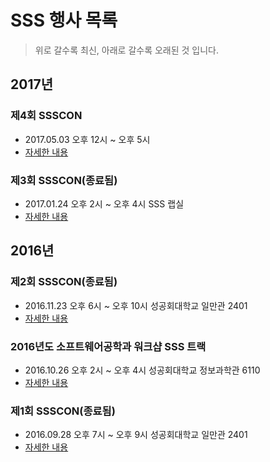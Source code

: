 # SSS 행사 목록

> 위로 갈수록 최신, 아래로 갈수록 오래된 것 입니다.

## 2017년

### 제4회 SSSCON
- 2017.05.03 오후 12시 ~ 오후 5시
- [자세한 내용](ssscon4th.md)

### 제3회 SSSCON(종료됨)
- 2017.01.24 오후 2시 ~ 오후 4시 SSS 랩실
- [자세한 내용](ssscon3rd.md)

## 2016년

### 제2회 SSSCON(종료됨)
- 2016.11.23 오후 6시 ~ 오후 10시 성공회대학교 일만관 2401
- [자세한 내용](ssscon2nd.md)

### 2016년도 소프트웨어공학과 워크샵 SSS 트랙
- 2016.10.26 오후 2시 ~ 오후 4시 성공회대학교 정보과학관 6110
- [자세한 내용](softworkshop2016ssstrack.md)

### 제1회 SSSCON(종료됨)
- 2016.09.28 오후 7시 ~ 오후 9시 성공회대학교 일만관 2401
- [자세한 내용](ssscon1st.md)
